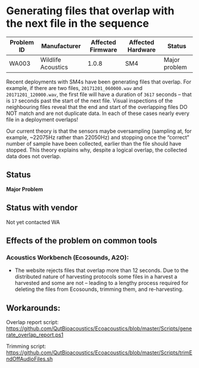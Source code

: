 # Generating files that overlap with the next file in the sequence

|Problem ID | Manufacturer      | Affected Firmware | Affected Hardware| Status              |
|-----------|-------------------|------------------|---------------------|------------------|
|WA003         |Wildlife Acoustics |   1.0.8               |   SM4               |Major problem     |


Recent deployments with SM4s have been generating files that overlap. For
example, if there are two files, `20171201_060000.wav` and `20171201_120000.wav`,
the first file will have a duration of `3617` seconds – that is `17` seconds 
past the start of the next file. Visual inspections of the neighbouring files
reveal that the end and start of the overlapping files DO NOT match and are not
duplicate data. In each of these cases nearly every file in a deployment
overlaps!

Our current theory is that the sensors maybe oversampling (sampling at, for
example, \~22075Hz rather than 22050Hz) and stopping once the “correct” number
of sample have been collected, earlier than the file should have stopped. This
theory explains why, despite a logical overlap, the collected data does not
overlap.

## Status

**Major Problem**

## Status with vendor

Not yet contacted WA

## Effects of the problem on common tools

### Acoustics Workbench (Ecosounds, A2O):
- The website rejects files that overlap more than 12 seconds. Due to the
distributed nature of harvesting protocols some files in a harvest a
harvested and some are not – leading to a lengthy process required for deleting
the files from Ecosounds, trimming them, and re-harvesting.

## Workarounds:

Overlap report script:
<https://github.com/QutBioacoustics/Ecoacoustics/blob/master/Scripts/generate_overlap_report.ps1>

Trimming script:
<https://github.com/QutBioacoustics/Ecoacoustics/blob/master/Scripts/trimEndOffAudioFiles.sh>
